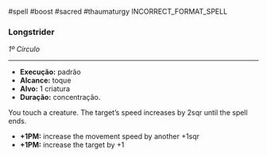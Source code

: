 #spell #boost #sacred #thaumaturgy 
INCORRECT_FORMAT_SPELL
### Longstrider
*1º Círculo*
___
- **Execução:** padrão
- **Alcance:** toque
- **Alvo:** 1 criatura
- **Duração:** concentração.

You touch a creature. The target’s speed increases by 2sqr until the spell ends.

- **+1PM:** increase the movement speed by another +1sqr
- **+1PM:** increase the target by +1

